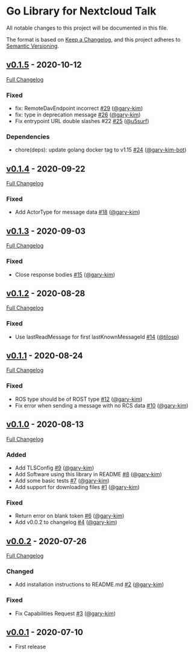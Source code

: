 # Go Library for Nextcloud Talk

All notable changes to this project will be documented in this file.

The format is based on [Keep a Changelog](https://keepachangelog.com/en/1.0.0/),
and this project adheres to [Semantic Versioning](https://semver.org/spec/v2.0.0.html).

## [v0.1.5](https://github.com/gary-kim/go-nc-talk/tree/v0.1.5) - 2020-10-12

[Full Changelog](https://github.com/gary-kim/go-nc-talk/compare/v0.1.4...v0.1.5)

### Fixed

- fix: RemoteDavEndpoint incorrect [\#29](https://github.com/gary-kim/go-nc-talk/pull/29) ([@gary-kim](https://github.com/gary-kim))
- fix: type in deprecation message [\#26](https://github.com/gary-kim/go-nc-talk/pull/26) ([@gary-kim](https://github.com/gary-kim))
- Fix entrypoint URL double slashes \#22 [\#25](https://github.com/gary-kim/go-nc-talk/pull/25) ([@u5surf](https://github.com/u5surf))

### Dependencies

- chore\(deps\): update golang docker tag to v1.15 [\#24](https://github.com/gary-kim/go-nc-talk/pull/24) ([@gary-kim-bot](https://github.com/gary-kim-bot))

## [v0.1.4](https://github.com/gary-kim/go-nc-talk/tree/v0.1.4) - 2020-09-22

[Full Changelog](https://github.com/gary-kim/go-nc-talk/compare/v0.1.3...v0.1.4)

### Fixed

- Add ActorType for message data [\#18](https://github.com/gary-kim/go-nc-talk/pull/18) ([@gary-kim](https://github.com/gary-kim))

## [v0.1.3](https://github.com/gary-kim/go-nc-talk/tree/v0.1.3) - 2020-09-03

[Full Changelog](https://github.com/gary-kim/go-nc-talk/compare/v0.1.2...v0.1.3)

### Fixed

- Close response bodies [\#15](https://github.com/gary-kim/go-nc-talk/pull/15) ([@gary-kim](https://github.com/gary-kim))

## [v0.1.2](https://github.com/gary-kim/go-nc-talk/tree/v0.1.2) - 2020-08-28

[Full Changelog](https://github.com/gary-kim/go-nc-talk/compare/v0.1.1...v0.1.2)

### Fixed

- Use lastReadMessage for first lastKnownMessageId [\#14](https://github.com/gary-kim/go-nc-talk/pull/14) ([@tilosp](https://github.com/tilosp))

## [v0.1.1](https://github.com/gary-kim/go-nc-talk/tree/v0.1.1) - 2020-08-24

[Full Changelog](https://github.com/gary-kim/go-nc-talk/compare/v0.1.0...v0.1.1)

### Fixed

- ROS type should be of ROST type [\#12](https://github.com/gary-kim/go-nc-talk/pull/12) ([@gary-kim](https://github.com/gary-kim))
- Fix error when sending a message with no RCS data [\#10](https://github.com/gary-kim/go-nc-talk/pull/10) ([@gary-kim](https://github.com/gary-kim))

## [v0.1.0](https://github.com/gary-kim/go-nc-talk/tree/v0.1.0) - 2020-08-13

[Full Changelog](https://github.com/gary-kim/go-nc-talk/compare/v0.0.2...v0.1.0)

### Added

- Add TLSConfig [\#9](https://github.com/gary-kim/go-nc-talk/pull/9) ([@gary-kim](https://github.com/gary-kim))
- Add Software using this library in README [\#8](https://github.com/gary-kim/go-nc-talk/pull/8) ([@gary-kim](https://github.com/gary-kim))
- Add some basic tests [\#7](https://github.com/gary-kim/go-nc-talk/pull/7) ([@gary-kim](https://github.com/gary-kim))
- Add support for downloading files [\#1](https://github.com/gary-kim/go-nc-talk/pull/1) ([@gary-kim](https://github.com/gary-kim))

### Fixed

- Return error on blank token [\#6](https://github.com/gary-kim/go-nc-talk/pull/6) ([@gary-kim](https://github.com/gary-kim))
- Add v0.0.2 to changelog [\#4](https://github.com/gary-kim/go-nc-talk/pull/4) ([@gary-kim](https://github.com/gary-kim))

## [v0.0.2](https://github.com/gary-kim/go-nc-talk/tree/v0.0.2) - 2020-07-26

[Full Changelog](https://github.com/gary-kim/go-nc-talk/compare/v0.0.1...v0.0.2)

### Changed

- Add installation instructions to README.md [\#2](https://github.com/gary-kim/go-nc-talk/pull/2) ([@gary-kim](https://github.com/gary-kim))

### Fixed

- Fix Capabilities Request [\#3](https://github.com/gary-kim/go-nc-talk/pull/3) ([@gary-kim](https://github.com/gary-kim))

## [v0.0.1](https://github.com/gary-kim/riotchat/tree/v0.0.1) - 2020-07-10

* First release
